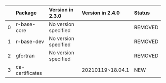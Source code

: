 <!-- markdown-link-check-disable -->

|    | Package         | Version in 2.3.0     | Version in 2.4.0   | Status   |
|---:|:----------------|:---------------------|:-------------------|:---------|
|  0 | r-base-core     | No version specified |                    | REMOVED  |
|  1 | r-base-dev      | No version specified |                    | REMOVED  |
|  2 | gfortran        | No version specified |                    | REMOVED  |
|  3 | ca-certificates |                      | 20210119~18.04.1   | NEW      |